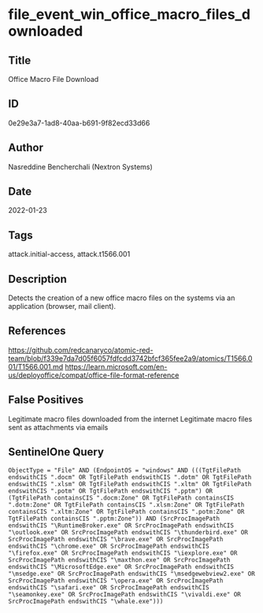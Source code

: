 # file_event_win_office_macro_files_downloaded

## Title
Office Macro File Download

## ID
0e29e3a7-1ad8-40aa-b691-9f82ecd33d66

## Author
Nasreddine Bencherchali (Nextron Systems)

## Date
2022-01-23

## Tags
attack.initial-access, attack.t1566.001

## Description
Detects the creation of a new office macro files on the systems via an application (browser, mail client).

## References
https://github.com/redcanaryco/atomic-red-team/blob/f339e7da7d05f6057fdfcdd3742bfcf365fee2a9/atomics/T1566.001/T1566.001.md
https://learn.microsoft.com/en-us/deployoffice/compat/office-file-format-reference

## False Positives
Legitimate macro files downloaded from the internet
Legitimate macro files sent as attachments via emails

## SentinelOne Query
```
ObjectType = "File" AND (EndpointOS = "windows" AND (((TgtFilePath endswithCIS ".docm" OR TgtFilePath endswithCIS ".dotm" OR TgtFilePath endswithCIS ".xlsm" OR TgtFilePath endswithCIS ".xltm" OR TgtFilePath endswithCIS ".potm" OR TgtFilePath endswithCIS ".pptm") OR (TgtFilePath containsCIS ".docm:Zone" OR TgtFilePath containsCIS ".dotm:Zone" OR TgtFilePath containsCIS ".xlsm:Zone" OR TgtFilePath containsCIS ".xltm:Zone" OR TgtFilePath containsCIS ".potm:Zone" OR TgtFilePath containsCIS ".pptm:Zone")) AND (SrcProcImagePath endswithCIS "\RuntimeBroker.exe" OR SrcProcImagePath endswithCIS "\outlook.exe" OR SrcProcImagePath endswithCIS "\thunderbird.exe" OR SrcProcImagePath endswithCIS "\brave.exe" OR SrcProcImagePath endswithCIS "\chrome.exe" OR SrcProcImagePath endswithCIS "\firefox.exe" OR SrcProcImagePath endswithCIS "\iexplore.exe" OR SrcProcImagePath endswithCIS "\maxthon.exe" OR SrcProcImagePath endswithCIS "\MicrosoftEdge.exe" OR SrcProcImagePath endswithCIS "\msedge.exe" OR SrcProcImagePath endswithCIS "\msedgewebview2.exe" OR SrcProcImagePath endswithCIS "\opera.exe" OR SrcProcImagePath endswithCIS "\safari.exe" OR SrcProcImagePath endswithCIS "\seamonkey.exe" OR SrcProcImagePath endswithCIS "\vivaldi.exe" OR SrcProcImagePath endswithCIS "\whale.exe")))

```